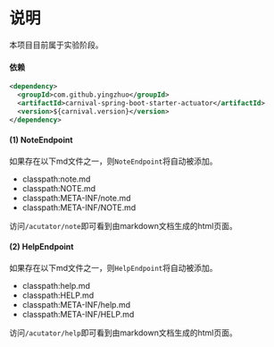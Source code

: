 # 说明

本项目目前属于实验阶段。

#### 依赖

```xml
<dependency>
  <groupId>com.github.yingzhuo</groupId>
  <artifactId>carnival-spring-boot-starter-actuator</artifactId>
  <version>${carnival.version}</version>
</dependency>
```

#### (1) NoteEndpoint

如果存在以下md文件之一，则`NoteEndpoint`将自动被添加。

* classpath:note.md
* classpath:NOTE.md
* classpath:META-INF/note.md
* classpath:META-INF/NOTE.md

访问`/acutator/note`即可看到由markdown文档生成的html页面。

#### (2) HelpEndpoint

如果存在以下md文件之一，则`HelpEndpoint`将自动被添加。

* classpath:help.md
* classpath:HELP.md
* classpath:META-INF/help.md
* classpath:META-INF/HELP.md

访问`/acutator/help`即可看到由markdown文档生成的html页面。
